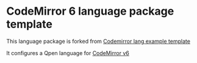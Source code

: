 # CodeMirror 6 language package template

This language package is forked from [Codemirror lang example template](https://github.com/codemirror/lang-example)

It configures a Qpen language for [CodeMirror v6](https://codemirror.net/) 
